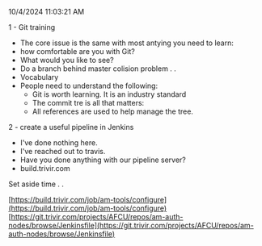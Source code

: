 10/4/2024 11:03:21 AM

1 - Git training
 - The core issue is the same with most antying you need to learn:
  - how comfortable are you with Git?
   - What would you like to see?
   - Do a branch behind master colision problem . .
   - Vocabulary
  - People need to understand the following:
     - Git is worth learning. It is an industry standard
     - The commit tre is all that matters:
     - All references are used to help manage the tree.

2 - create a useful pipeline in Jenkins
   - I've done nothing here.
   - I've reached out to travis.
   - Have you done anything with our pipeline server?
   - build.trivir.com

Set aside time . .

[https://build.trivir.com/job/am-tools/configure](https://build.trivir.com/job/am-tools/configure)  
[https://git.trivir.com/projects/AFCU/repos/am-auth-nodes/browse/Jenkinsfile](https://git.trivir.com/projects/AFCU/repos/am-auth-nodes/browse/Jenkinsfile)